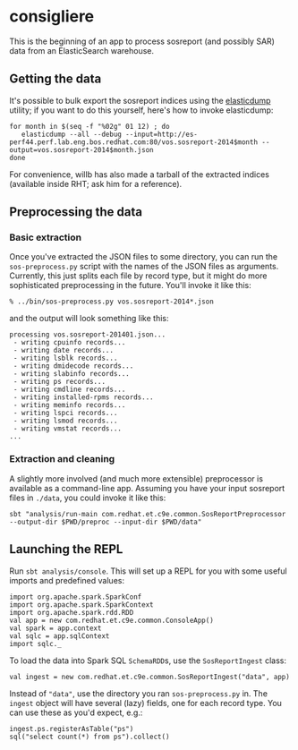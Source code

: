 # consigliere

This is the beginning of an app to process sosreport (and possibly SAR) data from an ElasticSearch warehouse.

## Getting the data

It's possible to bulk export the sosreport indices using the [elasticdump](https://github.com/taskrabbit/elasticsearch-dump) utility; if you want to do this yourself, here's how to invoke elasticdump:

    for month in $(seq -f "%02g" 01 12) ; do
       elasticdump --all --debug --input=http://es-perf44.perf.lab.eng.bos.redhat.com:80/vos.sosreport-2014$month --output=vos.sosreport-2014$month.json
    done

For convenience, willb has also made a tarball of the extracted indices (available inside RHT; ask him for a reference).

## Preprocessing the data

### Basic extraction

Once you've extracted the JSON files to some directory, you can run the `sos-preprocess.py` script with the names of the JSON files as arguments.  Currently, this just splits each file by record type, but it might do more sophisticated preprocessing in the future.  You'll invoke it like this:

    % ../bin/sos-preprocess.py vos.sosreport-2014*.json

and the output will look something like this:

    processing vos.sosreport-201401.json...
     - writing cpuinfo records...
     - writing date records...
     - writing lsblk records...
     - writing dmidecode records...
     - writing slabinfo records...
     - writing ps records...
     - writing cmdline records...
     - writing installed-rpms records...
     - writing meminfo records...
     - writing lspci records...
     - writing lsmod records...
     - writing vmstat records...
    ...

### Extraction and cleaning

A slightly more involved (and much more extensible) preprocessor is available as a command-line app.  Assuming you have your input sosreport files in `./data`, you could invoke it like this:

    sbt "analysis/run-main com.redhat.et.c9e.common.SosReportPreprocessor --output-dir $PWD/preproc --input-dir $PWD/data"

## Launching the REPL

Run `sbt analysis/console`.  This will set up a REPL for you with some useful imports and predefined values:

    import org.apache.spark.SparkConf
    import org.apache.spark.SparkContext
    import org.apache.spark.rdd.RDD
    val app = new com.redhat.et.c9e.common.ConsoleApp()
    val spark = app.context
    val sqlc = app.sqlContext
    import sqlc._

To load the data into Spark SQL `SchemaRDD`s, use the `SosReportIngest` class:

    val ingest = new com.redhat.et.c9e.common.SosReportIngest("data", app)

Instead of `"data"`, use the directory you ran `sos-preprocess.py` in.  The `ingest` object will have several (lazy) fields, one for each record type.  You can use these as you'd expect, e.g.:

    ingest.ps.registerAsTable("ps")
    sql("select count(*) from ps").collect()


   
